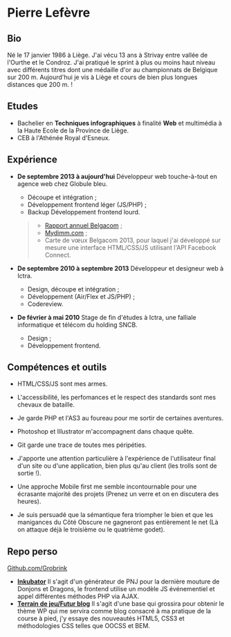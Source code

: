Pierre Lefèvre
==============

Bio
---
Né le 17 janvier 1986 à Liège.
J'ai vécu 13 ans à Strivay entre vallée de l'Ourthe et le Condroz.
J'ai pratiqué le sprint à plus ou moins haut niveau avec différents titres dont une médaille d'or au championnats de Belgique sur 200 m.
Aujourd'hui je vis à Liège et cours de bien plus longues distances que 200 m. !

Etudes
------
- Bachelier en **Techniques infographiques** à finalité **Web** et multimédia à la Haute Ecole de la Province de Liège.
- CEB à l'Athénée Royal d'Esneux.

Expérience
----------
- **De septembre 2013 à aujourd'hui** Développeur web touche-à-tout en agence web chez Globule bleu.
	+ Découpe et intégration ;
	+ Développement frontend léger (JS/PHP) ;
	+ Backup Développement frontend lourd.

	> - [Rapport annuel Belgacom](http://rapportannuel.belgacom.com/ "Site du rapport annuel 2013 de belgacom pour lequel j'ai entièrement découpé et intégré le site, nominé sur awwwards.com") ;
	> - [Mydimm.com](http://www.mydimm.com/ "Site outil de réalisation de meubles sur mesures pour lequel j'ai participé à l'intégration et au développement frontend") ;
	> - Carte de vœux Belgacom 2013, pour laquel j'ai développé sur mesure une interface HTML/CSS/JS utilisant l'API Facebook Connect.

- **De septembre 2010 à septembre 2013** Développeur et designeur web à Ictra.
	+ Design, découpe et intégration ;
	+ Développement (Air/Flex et JS/PHP) ;
	+ Codereview.

- **De février à mai 2010** Stage de fin d'études à Ictra, une falliale informatique et télécom du holding SNCB.
	+ Design ;
	+ Développement frontend.

Compétences et outils
---------------------
- HTML/CSS/JS sont mes armes.
- L'accessibilité, les perfomances et le respect des standards sont mes chevaux de bataille.
- Je garde PHP et l'AS3 au foureau pour me sortir de certaines aventures.
- Photoshop et Illustrator m'accompagnent dans chaque quête.
- Git garde une trace de toutes mes péripéties.

- J'apporte une attention particulière à l'expérience de l'utilisateur final d'un site ou d'une application, bien plus qu'au client (les trolls sont de sortie !).
- Une approche Mobile first me semble incontournable pour une écrasante majorité des projets (Prenez un verre et on en discutera des heures).
- Je suis persuadé que la sémantique fera triompher le bien et que les manigances du Côté Obscure ne gagneront pas entièrement le net (Là on attaque déjà le troisième ou le quatrième godet).

Repo perso
----------
[Github.com/Grobrink](https://github.com/Grobrink/ "Peu fourni mais toujours prêt à servir !")
- **[Inkubator](https://grobrink/inkubator "Un générateur de PNJs pour D&D")** Il s'agit d'un générateur de PNJ pour la dernière mouture de Donjons et Dragons, le frontend utilise un modèle JS événementiel et appel différentes méthodes PHP via AJAX.
- **[Terrain de jeu/Futur blog](https://grobrink/wip "Une base pour mon prochain blog de sport")** Il s'agit d'une base qui grossira pour obtenir le thème WP qui me servira comme blog consacré à ma pratique de la course à pied, j'y essaye des nouveautés HTML5, CSS3 et méthodologies CSS telles que OOCSS et BEM.
